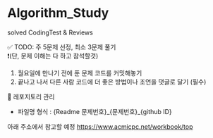 # Algorithm_Study
solved CodingTest &amp; Reviews

✅ TODO: 주 5문제 선정, 최소 3문제 풀기 <br>
❗️(단, 문제 이해는 다 하고 참석할것)


1. 월요일에 만나기 전에 푼 문제 코드를 커밋해놓기
2. 끝나고 나서 다른 사람 코드에 더 좋은 방법이나 조언을 댓글로 달기 (필수)


📘 레포지토리 관리
- 파일명 형식 : {Readme 문제번호}\_{문제번호}\_{github ID}

아래 주소에서 참고할 예정
https://www.acmicpc.net/workbook/top
